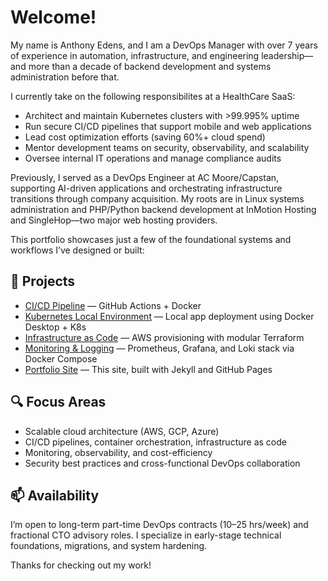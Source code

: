 # Welcome!

My name is Anthony Edens, and I am a DevOps Manager with over 7 years of experience in automation, infrastructure, and engineering leadership—and more than a decade of backend development and systems administration before that.

I currently take on the following responsibilites at a HealthCare SaaS:
- Architect and maintain Kubernetes clusters with >99.995% uptime
- Run secure CI/CD pipelines that support mobile and web applications
- Lead cost optimization efforts (saving 60%+ cloud spend)
- Mentor development teams on security, observability, and scalability
- Oversee internal IT operations and manage compliance audits

Previously, I served as a DevOps Engineer at AC Moore/Capstan, supporting AI-driven applications and orchestrating infrastructure transitions through company acquisition. My roots are in Linux systems administration and PHP/Python backend development at InMotion Hosting and SingleHop—two major web hosting providers.

This portfolio showcases just a few of the foundational systems and workflows I’ve designed or built:

## 🔧 Projects
- [CI/CD Pipeline](projects/01-ci-cd-pipeline.html) — GitHub Actions + Docker
- [Kubernetes Local Environment](projects/02-k8s-local-env.html) — Local app deployment using Docker Desktop + K8s
- [Infrastructure as Code](projects/03-iac-terraform.html) — AWS provisioning with modular Terraform
- [Monitoring & Logging](projects/04-monitoring-logging.html) — Prometheus, Grafana, and Loki stack via Docker Compose
- [Portfolio Site](projects/05-portfolio-site.html) — This site, built with Jekyll and GitHub Pages

## 🔍 Focus Areas
- Scalable cloud architecture (AWS, GCP, Azure)
- CI/CD pipelines, container orchestration, infrastructure as code
- Monitoring, observability, and cost-efficiency
- Security best practices and cross-functional DevOps collaboration

## 📫 Availability
I’m open to long-term part-time DevOps contracts (10–25 hrs/week) and fractional CTO advisory roles. I specialize in early-stage technical foundations, migrations, and system hardening.

Thanks for checking out my work!